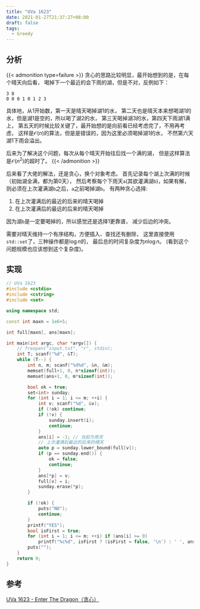 ```yaml
---
title: "UVa 1623"
date: 2021-01-27T21:37:27+08:00
draft: false
tags:
  - Greedy
---
```


## 分析

{{< admonition type=failure >}}
贪心的思路比较明显，最开始想到的是，在每个晴天向后看，
喝掉下一个最近的会下雨的湖，但是不对，反例如下：
```
3 8
0 0 0 1 0 1 2 3
```
具体地，从1开始数，第一天是晴天喝掉湖1的水，
第二天也是晴天本来想喝湖1的水，但是湖1是空的，所以喝了湖2的水，
第三天喝掉湖3的水，第四天下雨湖1满上，
第五天的时候比较关键了，最开始想的是向前看已经考虑完了，不用再考虑，
这样是$\mathcal{O} (n)$的算法，但是是错误的，因为这里必须喝掉湖1的水，
不然第六天湖1下雨会溢出。

后来为了解决这个问题，每次从每个晴天开始往后找一个满的湖，
但是这样算法是$\mathcal{O} (n^2)$的超时了。
{{< /admonition >}}

后来看了大佬的解法，还是贪心，换个对象考虑。
首先记录每个湖上次满的时候（初始湖全满，都为第0天），
然后考察每个下雨天`a`(其欲灌满湖`b`)，如果有解，
则必须在上次灌满湖`b`之后，`a`之前喝掉湖`b`。
有两种贪心选择:
1. 在上次灌满后的最近的后来的晴天喝掉
2. 在上次灌满后的最远的后来的晴天喝掉

因为湖`b`是一定要喝掉的，所以感觉还是选择1更靠谱，
减少后边的冲突。

需要对晴天维持一个有序结构，方便插入、查找还有删除，
这里直接使用`std::set`了，三种操作都是$\log n$的，
最后总的时间复杂度为$n \log n$。
(看到这个问题规模也应该想到这个复杂度)。

## 实现

```cpp
// UVa 1623
#include <cstdio>
#include <cstring>
#include <set>

using namespace std;

const int maxn = 1e6+5;

int full[maxn], ans[maxn];

int main(int argc, char *argv[]) {
    // freopen("input.txt", "r", stdin);
    int T; scanf("%d", &T);
    while (T--) {
        int n, m; scanf("%d%d", &n, &m);
        memset(full+1, 0, n*sizeof(int));
        memset(ans+1, 0, m*sizeof(int));

        bool ok = true;
        set<int> sunday;
        for (int i = 1; i <= m; ++i) {
            int v; scanf("%d", &v);
            if (!ok) continue;
            if (!v) {
                sunday.insert(i);
                continue;
            }
            ans[i] = -1; // 当前为雨天
            // 上次灌满后最近的后来的晴天
            auto p = sunday.lower_bound(full[v]);
            if (p == sunday.end()) {
                ok = false;
                continue;
            }
            ans[*p] = v;
            full[v] = i;
            sunday.erase(*p);
        }

        if (!ok) {
            puts("NO");
            continue;
        }
        printf("YES");
        bool isFirst = true;
        for (int i = 1; i <= m; ++i) if (ans[i] >= 0)
            printf("%c%d", isFirst ? (isFirst = false, '\n') : ' ', ans[i]);
        puts("");
    }
    return 0;
}
```

## 参考

[UVa 1623 - Enter The Dragon（贪心）](https://blog.csdn.net/wcr1996/article/details/44812009)

